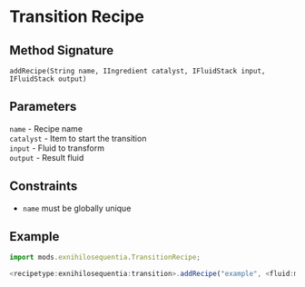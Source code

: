 # Transition Recipe

## Method Signature

`addRecipe(String name, IIngredient catalyst, IFluidStack input, IFluidStack output)`

## Parameters

`name` - Recipe name  
`catalyst` - Item to start the transition  
`input` - Fluid to transform  
`output` - Result fluid

## Constraints

- `name` must be globally unique

## Example

```js
import mods.exnihilosequentia.TransitionRecipe;

<recipetype:exnihilosequentia:transition>.addRecipe("example", <fluid:minecraft:lava> * 1000, <item:minecraft:diamond>, <fluid:minecraft:water> * 1000);
```
